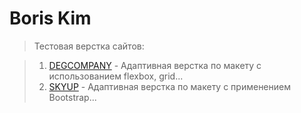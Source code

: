 # Boris Kim
>Тестовая верстка сайтов:

>01. [DEGCOMPANY](https://kibo13.github.io/degcompany/) - Адаптивная верстка по макету с использованием flexbox, grid...
>02. [SKYUP](https://kibo13.github.io/skyup/) - Адаптивная верстка по макету с применением Bootstrap...

